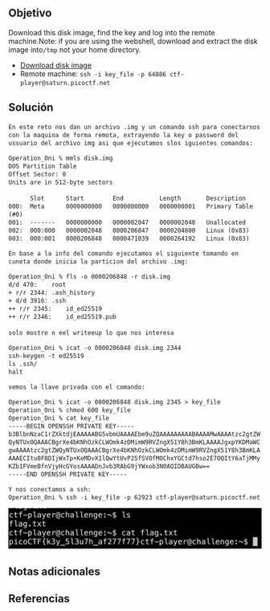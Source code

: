 ## Objetivo
Download this disk image, find the key and log into the remote machine.Note: if you are using the webshell, download and extract the disk image into`/tmp` not your home directory.

- [Download disk image](https://artifacts.picoctf.net/c/71/disk.img.gz)
- Remote machine: `ssh -i key_file -p 64886 ctf-player@saturn.picoctf.net`
## Solución

```
En este reto nos dan un archivo .img y un comando ssh para conectarnos con la maquina de forma remota, extrayendo la key o password del ussuario del archivo img asi que ejecutamos slos iguientes comandos:
```

```
Operation_Oni % mmls disk.img                
DOS Partition Table
Offset Sector: 0
Units are in 512-byte sectors

      Slot      Start        End          Length       Description
000:  Meta      0000000000   0000000000   0000000001   Primary Table (#0)
001:  -------   0000000000   0000002047   0000002048   Unallocated
002:  000:000   0000002048   0000206847   0000204800   Linux (0x83)
003:  000:001   0000206848   0000471039   0000264192   Linux (0x83)
```

```
En base a la info del comando ejecutamos el siguiente tomando en cuneta donde inicia la particion del archivo .img:
```

```
Operation_Oni % fls -o 0000206848 -r disk.img  
d/d 470:	root
+ r/r 2344:	.ash_history
+ d/d 3916:	.ssh
++ r/r 2345:	id_ed25519
++ r/r 2346:	id_ed25519.pub

solo mostre n eel writeeup lo que nos interesa
```

```
Operation_Oni % icat -o 0000206848 disk.img 2344
ssh-keygen -t ed25519
ls .ssh/
halt
```

```
vemos la llave privada con el comando:
```

```
Operation_Oni % icat -o 0000206848 disk.img 2345 > key_file
Operation_Oni % chmod 600 key_file
Operation_Oni % cat key_file 
-----BEGIN OPENSSH PRIVATE KEY-----
b3BlbnNzaC1rZXktdjEAAAAABG5vbmUAAAAEbm9uZQAAAAAAAAABAAAAMwAAAAtzc2gtZW
QyNTUxOQAAACBgrXe4bKNhOzkCLWOmk4zDMimW9RVZngX51Y8h3BmKLAAAAJgxpYKDMaWC
gwAAAAtzc2gtZWQyNTUxOQAAACBgrXe4bKNhOzkCLWOmk4zDMimW9RVZngX51Y8h3BmKLA
AAAECItu0F8DIjWxTp+KeMDvX1lQwYtUvP2SfSVOfMOChxYGCtd7hso2E7OQItY6aTjMMy
KZb1FVmeBfnVjyHcGYosAAAADnJvb3RAbG9jYWxob3N0AQIDBAUGBw==
-----END OPENSSH PRIVATE KEY-----
```

```
Y nos conectamos a ssh:
Operation_Oni % ssh -i key_file -p 62923 ctf-player@saturn.picoctf.net
```

![Operation Oni](/imagenes/Operation_Oni.png)

## Notas adicionales
## Referencias